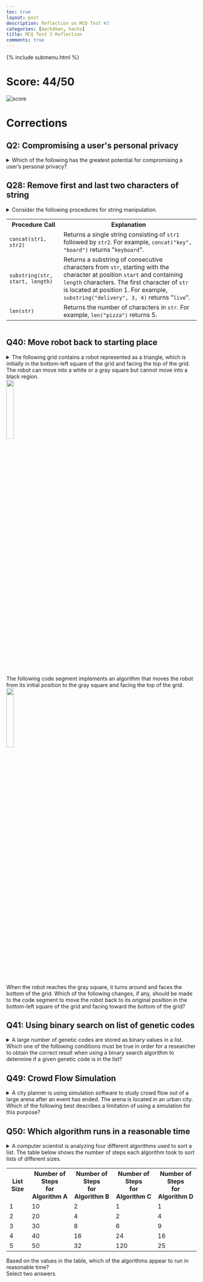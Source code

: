 ```yaml
---
toc: true
layout: post
description: Reflection on MCQ Test #3
categories: [markdown, hacks]
title: MCQ Test 3 Reflection
comments: true
---
```

{% include submenu.html %}

# Score: 44/50
![score]({{site.baseurl}}/images/mcq3score.png)

# Corrections

## Q2: Compromising a user's personal privacy
<details closed>
    <summary>Which of the following has the greatest potential for compromising a user’s personal privacy?</summary>
    <ul>
        <li><b>Original answer:</b></li>
            <ul>
                <li>The Internet Protocol (IP) address of the user’s computer</li>
            </ul>
        <li><b>Correct answer:</b></li>
            <ul>
                <li>A group of cookies stored by the user’s Web browser</li>
            </ul>
        <li><b>Explanation</b></li>
            <ul>
                <li>Cookies may include tons of data about the user, including usernames and passwords to accounts, whereas the IP Address does not have information relating to the user.</li>
            </ul>
    </ul>
</details>

## Q28: Remove first and last two characters of string
<details closed>
    <summary>
        Consider the following procedures for string manipulation.
        <table>
            <tr>
                <th>Procedure Call</th>
                <th>Explanation</th>
            </tr>
            <tr>
                <td><code>concat(str1, str2)</code></td>
                <td>Returns a single string consisting of <code>str1</code> followed by <code>str2</code>. For example, <code>concat("key", "board")</code> returns "<code>keyboard</code>".</td>
            </tr>
            <tr>
                <td><code>substring(str, start, length)</code></td>
                <td>Returns a substring of consecutive characters from <code>str</code>, starting with the character at position <code>start</code> and containing <code>length</code> characters. The first character of <code>str</code> is located at position 1. For example, <code>substring("delivery", 3, 4)</code> returns "<code>live</code>".</td>
            </tr>
            <tr>
                <td><code>len(str)</code></td>
                <td>Returns the number of characters in <code>str</code>. For example, <code>len("pizza")</code> returns 5.</td>
            </tr>
        </table>
    </summary>
    <ul>
        <li><b>Original answer:</b></li>
            <ul>
                <li><code>newString  ←  substring(oldString, 3, len(oldString) - 2)</code></li>
                <li>
                    <code>
                        tempString  ←  substring(oldString, 3, len(oldString) - 2)
                        <br>
                        newString  ←  substring(tempString, 1, len(tempString) - 2)
                    </code>
                </li>
            </ul>
        <li><b>Correct answer:</b></li>
            <ul>
                <li><code>newString  ←  substring(oldString, 3, len(oldString) - 4)</code></li>
                <li><code>
                        tempString  ←  substring(oldString, 3, len(oldString) - 2)
                        <br>
                        newString  ←  substring(tempString, 1, len(tempString) - 2)
                    </code></li>
            </ul>
        <li><b>Explanation</b></li>
            <ul>
                <li>The original answer is incorrect because it will only remove the first two characters of the string. The correct answer is right because the substring with second parameter of 3 makes it so the first 2 letters are removed, then the third parameter removes the last 2 by ending at the length of the string minus 4, because 4 characters are removed in total.</li>
            </ul>
    </ul>
</details>

## Q40: Move robot back to starting place
<details closed>
    <summary>
        The following grid contains a robot represented as a triangle, which is initially in the bottom-left square of the grid and facing the top of the grid. The robot can move into a white or a gray square but cannot move into a black region.
        <br>
        <img src="https://assets.learnosity.com/organisations/537/VR166035.g02.png" width="20%" height="auto">
        <br>
        The following code segment implements an algorithm that moves the robot from its initial position to the gray square and facing the top of the grid.
        <br>
        <img src="https://assets.learnosity.com/organisations/537/VR166035.g03.png" width="20%" height="auto">
        <br>
        When the robot reaches the gray square, it turns around and faces the bottom of the grid. Which of the following changes, if any, should be made to the code segment to move the robot back to its original position in the bottom-left square of the grid and facing toward the bottom of the grid?
    </summary>
    <ul>
        <li><b>Original answer:</b></li>
            <ul>
                <li>Interchange the ROTATE_RIGHT and the ROTATE_LEFT blocks.</li>
            </ul>
        <li><b>Correct answer:</b></li>
            <ul>
                <li>No change is needed; the algorithm is correct as is.</li>
            </ul>
        <li><b>Explanation</b></li>
            <ul>
                <li>With the original answer, the robot would leave the boundaries. I honestly don't even know why I picked that because the correct answer is so obviously correct.</li>
            </ul>
    </ul>
</details>

## Q41: Using binary search on list of genetic codes
<details closed>
    <summary>
        A large number of genetic codes are stored as binary values in a list. Which one of the following conditions must be true in order for a researcher to obtain the correct result when using a binary search algorithm to determine if a given genetic code is in the list?
    </summary>
    <ul>
        <li><b>Original answer:</b></li>
            <ul>
                <li>The genetic codes must be converted from binary to decimal numbers.</li>
            </ul>
        <li><b>Correct answer:</b></li>
            <ul>
                <li>The list must be sorted based on the genetic code values.</li>
            </ul>
        <li><b>Explanation</b></li>
            <ul>
                <li>Numerical base does not matter in binary search, as long as they are sorted.</li>
            </ul>
    </ul>
</details>

## Q49: Crowd Flow Simulation
<details closed>
    <summary>
        A city planner is using simulation software to study crowd flow out of a large arena after an event has ended. The arena is located in an urban city. Which of the following best describes a limitation of using a simulation for this purpose?
    </summary>
    <ul>
        <li><b>Original answer:</b></li>
            <ul>
                <li>The model used by the simulation software cannot be modified once the simulation has been used.</li>
            </ul>
        <li><b>Correct answer:</b></li>
            <ul>
                <li>The model used by the simulation software often omits details so that it is easier to implement.</li>
            </ul>
        <li><b>Explanation</b></li>
            <ul>
                <li>Modification is one of the benefits of simulations so I have no idea why I picked this. However, simulations lack complete accuracy because they do not account for every possible factor and thus they are not completely detailed.</li>
            </ul>
    </ul>
</details>

## Q50: Which algorithm runs in a reasonable time
<details closed>
    <summary>
        A computer scientist is analyzing four different algorithms used to sort a list. The table below shows the number of steps each algorithm took to sort lists of different sizes.
        <table>
            <tr>
                <th>List Size</th>
                <th>Number of Steps<br>for Algorithm A</th>
                <th>Number of Steps<br>for Algorithm B</th>
                <th>Number of Steps<br>for Algorithm C</th>
                <th>Number of Steps<br>for Algorithm D</th>
            </tr>
            <tr>
                <td>1</td>
                <td>10</td>
                <td>2</td>
                <td>1</td>
                <td>1</td>
            </tr>
            <tr>
                <td>2</td>
                <td>20</td>
                <td>4</td>
                <td>2</td>
                <td>4</td>
            </tr>
            <tr>
                <td>3</td>
                <td>30</td>
                <td>8</td>
                <td>6</td>
                <td>9</td>
            </tr>
            <tr>
                <td>4</td>
                <td>40</td>
                <td>16</td>
                <td>24</td>
                <td>16</td>
            </tr>
            <tr>
                <td>5</td>
                <td>50</td>
                <td>32</td>
                <td>120</td>
                <td>25</td>
            </tr>
        </table>
        Based on the values in the table, which of the algorithms appear to run in reasonable time?
        <br>
        Select two answers.
    </summary>
    <ul>
        <li><b>Original answer:</b></li>
            <ul>
                <li>Algorithm B</li>
                <li>Algorithm C</li>
            </ul>
        <li><b>Correct answer:</b></li>
            <ul>
                <li>Algorithm A</li>
                <li>Algorithm D</li>
            </ul>
        <li><b>Explanation</b></li>
            <ul>
                <li>Misunderstood the question. A and D increase in steps the slowest and thus require less steps than the other two algorithms</li>
            </ul>
    </ul>
</details>